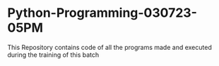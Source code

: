 # Python-Programming-030723-05PM
This Repository contains code of all the programs made and executed during the training of this batch
